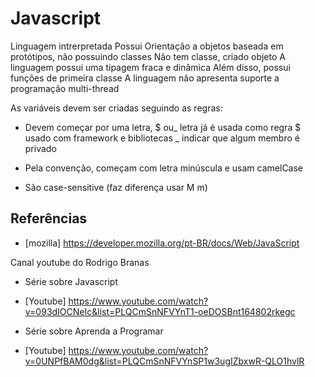 # Javascript

Linguagem intrerpretada
Possui Orientação a objetos baseada em protótipos, não possuindo classes
Não tem classe, criado objeto
A linguagem possui uma tipagem fraca e dinâmica
Além disso, possui funções de primeira classe
A linguagem não apresenta suporte a programação multi-thread

As variáveis devem ser criadas seguindo as regras:
* Devem começar por uma letra, $ ou_ 
        letra já é usada como regra 
        $ usado com framework e bibliotecas
        _  indicar que algum membro é privado 

* Pela convenção, começam com letra minúscula e usam camelCase
* São case-sensitive (faz diferença usar M m)


## Referências

- [mozilla] https://developer.mozilla.org/pt-BR/docs/Web/JavaScript

Canal youtube do Rodrigo Branas 
- Série sobre Javascript 
- [Youtube] https://www.youtube.com/watch?v=093dIOCNeIc&list=PLQCmSnNFVYnT1-oeDOSBnt164802rkegc

- Série sobre Aprenda a Programar
- [Youtube] https://www.youtube.com/watch?v=0UNPfBAM0dg&list=PLQCmSnNFVYnSP1w3ugIZbxwR-QLO1hvlR
